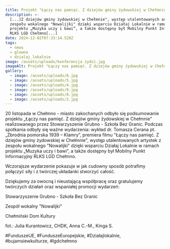 ```yaml
---
title: Projekt "Łączy nas pamięć. Z dziejów gminy żydowskiej w Chełmnie"
description: >-
  [...]Z dziejów gminy żydowskiej w Chełmnie", występ utalentowanych artystek z
  zespołu wokalnego "Nowalijki" dzięki wsparciu Działaj Lokalnie w ramach
  projektu „Muzyka uczy i bawi”, a także dostępny był Mobilny Punkt Informacyjny
  RLKS LGD Chełmno[...]
date: 2024-12-02T07:33:14.528Z
tags:
  - news
  - glowna
  - dzialaj_lokalnie
image: /assets/uploads/konferencja żydzi.jpg
imageAlt: Projekt "Łączy nas pamięć. Z dziejów gminy żydowskiej w Chełmnie"
gallery:
  - image: /assets/uploads/6.jpg
  - image: /assets/uploads/5.jpg
  - image: /assets/uploads/4.jpg
  - image: /assets/uploads/9.jpg
  - image: /assets/uploads/8.jpg
  - image: /assets/uploads/2.jpg
---
```

20 listopada w Chełmno - miasto zakochanych odbyło się podsumowanie projektu „Łączy nas pamięć. Z dziejów gminy żydowskiej w Chełmnie” realizowanego przez Stowarzyszenie Grubno - Szkoła Bez Granic. Podczas spotkania odbyły się ważne wydarzenia: wykład dr. Tomasza Cerana pt. „Zbrodnia pomorska 1939 – Klamry”, premiera filmu "Łączy nas pamięć. Z dziejów gminy żydowskiej w Chełmnie", występ utalentowanych artystek z zespołu wokalnego "Nowalijki" dzięki wsparciu Działaj Lokalnie w ramach projektu „Muzyka uczy i bawi”, a także dostępny był Mobilny Punkt Informacyjny RLKS LGD Chełmno. 

Wczorajsze wydarzenie pokazuje w jak cudowny sposób potrafimy połączyć siły i z twórczej układanki stworzyć całość. 

Dziękujemy za owocną i nieustającą współpracę oraz gratulujemy twórczych działań oraz wspaniałej promocji wydarzeń: 

Stowarzyszenie Grubno - Szkoła Bez Granic

Zespół wokalny "Nowalijki"

Chełmiński Dom Kultury

fot.: Julia Kurantowicz, CHDK, Anna C.-M., Kinga S. 

\#FunduszeUE, #FunduszeEuropejskie, #Działajlokalnie, #bujamsiewkulturze, #lgdchełmno

